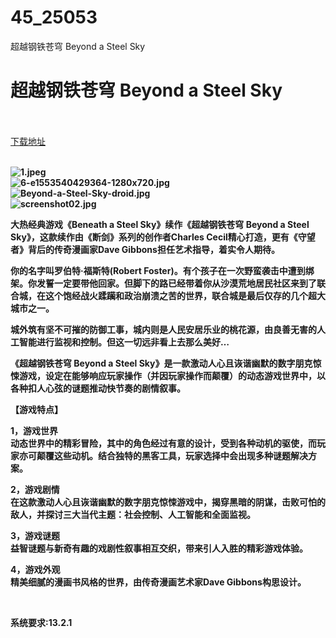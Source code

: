 # 45_25053
超越钢铁苍穹 Beyond a Steel Sky
# 超越钢铁苍穹 Beyond a Steel Sky
 <br/></br>
[下载地址](https://www.switch520.cc/article/25053 "下载地址")
<br/></br>

<p><strong><img title="1.jpeg" src="https://www.switch520.cc/muke_img/2021_12_01_b73244030af8a.jpeg" alt="1.jpeg"></strong><br>
<strong><img title="6-e1553540429364-1280x720.jpg" src="https://www.switch520.cc/muke_img/2021_12_01_288c57898b107.jpg" alt="6-e1553540429364-1280x720.jpg"></strong><br>
<strong><img title="Beyond-a-Steel-Sky-droid.jpg" src="https://www.switch520.cc/muke_img/2021_12_01_5c79755a72355.jpg" alt="Beyond-a-Steel-Sky-droid.jpg"></strong><br>
<strong><img title="screenshot02.jpg" src="https://www.switch520.cc/muke_img/2021_12_01_7e6a5fba03346.jpg" alt="screenshot02.jpg">&nbsp;</strong></p>
<p><strong>大热经典游戏《Beneath a Steel Sky》续作《超越钢铁苍穹 Beyond a Steel Sky》，这款续作由《断剑》系列的创作者Charles Cecil精心打造，更有《守望者》背后的传奇漫画家Dave Gibbons担任艺术指导，着实令人期待。</strong></p>
<p><strong>你的名字叫罗伯特·福斯特(Robert Foster)。有个孩子在一次野蛮袭击中遭到绑架。你发誓一定要带他回家。但脚下的路已经带着你从沙漠荒地居民社区来到了联合城，在这个饱经战火蹂躏和政治崩溃之苦的世界，联合城是最后仅存的几个超大城市之一。</strong></p>
<p><strong>城外筑有坚不可摧的防御工事，城内则是人民安居乐业的桃花源，由良善无害的人工智能进行监视和控制。但这一切远非看上去那么美好…</strong></p>
<p><strong>《超越钢铁苍穹 Beyond a Steel Sky》是一款激动人心且诙谐幽默的数字朋克惊悚游戏，设定在能够响应玩家操作（并因玩家操作而颠覆）的动态游戏世界中，以各种扣人心弦的谜题推动快节奏的剧情叙事。</strong></p>
<p><strong>【游戏特点】</strong></p>
<p><strong>1，游戏世界</strong><br>
<strong>动态世界中的精彩冒险，其中的角色经过有意的设计，受到各种动机的驱使，而玩家亦可颠覆这些动机。结合独特的黑客工具，玩家选择中会出现多种谜题解决方案。</strong></p>
<p><strong>2，游戏剧情</strong><br>
<strong>在这款激动人心且诙谐幽默的数字朋克惊悚游戏中，揭穿黑暗的阴谋，击败可怕的敌人，并探讨三大当代主题：社会控制、人工智能和全面监视。</strong></p>
<p><strong>3，游戏谜题</strong><br>
<strong>益智谜题与新奇有趣的戏剧性叙事相互交织，带来引人入胜的精彩游戏体验。</strong></p>
<p><strong>4，游戏外观</strong><br>
<strong>精美细腻的漫画书风格的世界，由传奇漫画艺术家Dave Gibbons构思设计。</strong></p>
<p>&nbsp;</p>
<p><strong>系统要求:13.2.1</strong></p>



